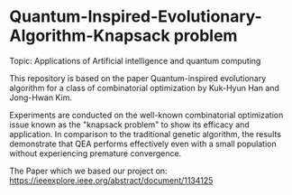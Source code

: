 # Quantum-Inspired-Evolutionary-Algorithm-Knapsack problem
Topic: Applications of Artificial intelligence and quantum computing

This repository is based on the paper Quantum-inspired evolutionary algorithm for a class of combinatorial
optimization by Kuk-Hyun Han and Jong-Hwan Kim.

Experiments are conducted on the well-known combinatorial optimization issue known as the "knapsack problem" to show its efficacy and application. In comparison to the traditional genetic algorithm, the results demonstrate that QEA performs effectively even with a small population without experiencing premature convergence.

The Paper which we based our project on: 
https://ieeexplore.ieee.org/abstract/document/1134125
